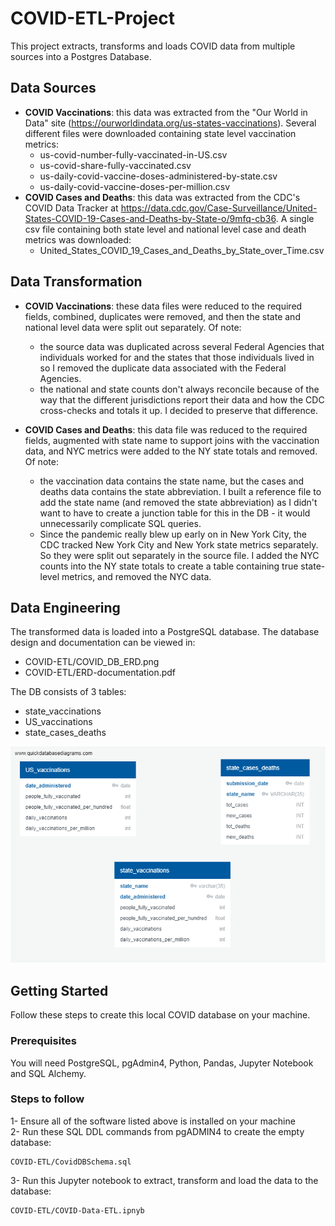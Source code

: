 # COVID-ETL-Project

This project extracts, transforms and loads COVID data from multiple sources into a Postgres Database. 

## Data Sources
- **COVID Vaccinations**: this data was extracted from the  "Our World in Data" site (https://ourworldindata.org/us-states-vaccinations). Several different files were downloaded containing state level vaccination metrics:
    - us-covid-number-fully-vaccinated-in-US.csv
    - us-covid-share-fully-vaccinated.csv
    - us-daily-covid-vaccine-doses-administered-by-state.csv
    - us-daily-covid-vaccine-doses-per-million.csv
- **COVID Cases and Deaths**: this data was extracted from the CDC's COVID Data Tracker at https://data.cdc.gov/Case-Surveillance/United-States-COVID-19-Cases-and-Deaths-by-State-o/9mfq-cb36. A single csv file containing both state level and national level case and death metrics was downloaded:
    - United_States_COVID_19_Cases_and_Deaths_by_State_over_Time.csv

## Data Transformation
- **COVID Vaccinations**: these data files were reduced to the required fields, combined, duplicates were removed, and then the state and national level data were split out separately. Of note:
    - the source data was duplicated across several Federal Agencies that individuals worked for and the states that those individuals lived in so I removed the duplicate data associated with the Federal Agencies.
    - the national and state counts don't always reconcile because of the way that the different jurisdictions report their data and how the CDC cross-checks and totals it up. I decided to preserve that difference.

- **COVID Cases and Deaths**: this data file was reduced to the required fields, augmented with state name to support joins with the vaccination data, and NYC metrics were added to the NY state totals and removed. Of note:
    - the vaccination data contains the state name, but the cases and deaths data contains the state abbreviation. I built a reference file to add the state name (and removed the state abbreviation) as I didn't want to have to create a junction table for this in the DB - it would unnecessarily complicate SQL queries.
    - Since the pandemic really blew up early on in New York City, the CDC tracked New York City and New York state metrics separately. So they were split out separately in the source file. I added the NYC counts into the NY state totals to create a table containing true state-level metrics, and removed the NYC data.

## Data Engineering
The transformed data is loaded into a PostgreSQL database. The database design and documentation can be viewed in:
- COVID-ETL/COVID_DB_ERD.png
- COVID-ETL/ERD-documentation.pdf  

The DB consists of 3 tables:
- state_vaccinations
- US_vaccinations
- state_cases_deaths

![COVID DB Entity Relationship Diagram ](https://github.com/MThorpester/COVID-Vaccinations-ETL-Project/blob/main/COVID-ETL/COVID_DB_ERD.png)


## Getting Started

Follow these steps to create this local COVID database on your machine.

### Prerequisites

You will need PostgreSQL, pgAdmin4, Python, Pandas, Jupyter Notebook and SQL Alchemy. 

### Steps to follow

1- Ensure all of the software listed above is installed on your machine<br>
2- Run these SQL DDL commands from pgADMIN4 to create the empty database:
```
COVID-ETL/CovidDBSchema.sql
```
3- Run this Jupyter notebook to extract, transform and load the data to the database:

```
COVID-ETL/COVID-Data-ETL.ipnyb
```



